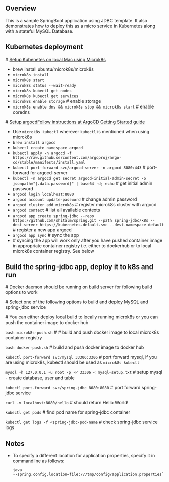 ## Overview
This is a sample SpringBoot application using JDBC template. 
It also demonstrates how to deploy this as a micro service in Kubernetes along with a stateful MySQL Database.


## Kubernetes deployment

\# [Setup Kubenetes on local Mac using Microk8s](https://ubuntu.com/tutorials/install-microk8s-on-mac-os)
* brew install ubuntu/microk8s/microk8s
* `microk8s install`
* `microk8s start`
* `microk8s status --wait-ready`
* `microk8s kubectl get nodes`
* `microk8s kubectl get services`
* `microk8s enable storage` # enable storage
* `microk8s enable dns && microk8s stop && microk8s start`  # enable coredns


\# [Setup argocdFollow instructions at ArgoCD Getting Started guide](https://argo-cd.readthedocs.io/en/stable/getting_started/)
* Use `microk8s kubectl` wherever `kubectl` is mentioned when using microk8s
* `brew install argocd`
* `kubectl create namespace argocd`
* `kubectl apply -n argocd -f https://raw.githubusercontent.com/argoproj/argo-cd/stable/manifests/install.yaml`
* `kubectl port-forward svc/argocd-server -n argocd 8080:443` # port-forward for argocd-server
* `kubectl -n argocd get secret argocd-initial-admin-secret -o jsonpath="{.data.password}" | base64 -d; echo` # get initial admin password
* `argocd login localhost:8080`
* `argocd account update-password` # change admin password
* `argocd cluster add microk8s` # register microk8s cluster with argocd
* `argocd context`  # list all available contexts
* `argocd app create spring-jdbc --repo https://github.com/shitalm/spring.git --path spring-jdbc/k8s --dest-server https://kubernetes.default.svc --dest-namespace default`  # register a new app argocd
* `argocd app sync`  # sync the app  
*  \# syncing the app  will work only after you have pushed container image in appropriate container registry i.e. either to dockerhub or to local microk8s container registry. See below

## Build the spring-jdbc app, deploy it to k8s and run

\# Docker daemon should be running on build server for following build options to work 

\# Select one of the following options to build and deploy MySQL and spring-jdbc service

\# You can either deploy local build to locally running microk8s or you can push the container image to docker hub

`bash microk8s-push.sh` # # build and push docker image to local microk8s container registry

`bash docker-push.sh` # build and push docker image to docker hub

`kubectl port-forward svc/mysql 33306:3306` # port forward mysql, if you are using microk8s, kubectl should be used as `microk8s kubectl`

`mysql -h 127.0.0.1 -u root -p -P 33306 < mysql-setup.txt` # setup mysql - create database, user and table

`kubectl port-forward svc/spring-jdbc 8080:8080` # port forward spring-jdbc service

`curl -v localhost:8080/hello`  # should return Hello World!

`kubectl get pods`  # find pod name for spring-jdbc container

`kubectl get logs -f <spring-jdbc-pod-name`  # check spring-jdbc service logs


## Notes
* To specify a different location for application properties, specify it in commandline as follows:
  
  <code>java --spring.config.location=file:///tmp/config/application.properties`</code>
